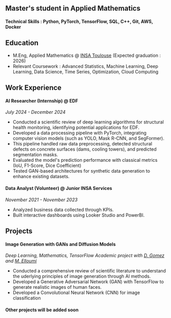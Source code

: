 ## Master's student in Applied Mathematics

#### Technical Skills : Python, PyTorch, TensorFlow, SQL, C++, Git, AWS, Docker

## Education
- M.Eng, Applied Mathematics @ [INSA Toulouse](https://www.insa-toulouse.fr/en/insa-toulouse/) (Expected graduation : 2026)
- Relevant Coursework : Advanced Statistics, Machine Learning, Deep Learning, Data Science, Time Series, Optimization, Cloud Computing

## Work Experience
#### AI Researcher (Internship) @ EDF 
_July 2024 - December 2024_
- Conducted a scientific review of deep learning algorithms for structural health monitoring, identifying potential applications for EDF.
- Developed a data processing pipeline with PyTorch, integrating computer vision models (such as YOLO, Mask R-CNN, and SegFormer).
- This pipeline handled raw data preprocessing, detected structural defects on concrete surfaces (dams, cooling towers), and predicted segmentation masks.
- Evaluated the model's prediction performance with classical metrics (IoU, F1-Score, Dice Coefficient)
- Tested GAN-based architectures for synthetic data generation to enhance existing datasets.

#### Data Analyst (Volunteer) @ Junior INSA Services
_November 2021 - November 2023_
- Analyzed business data collected through KPIs.
- Built interactive dashboards using Looker Studio and PowerBI.
  
## Projects
#### Image Generation with GANs and Diffusion Models
_Deep Learning, Mathematics, TensorFlow_
*Academic project with [D. Gomez](https://www.linkedin.com/in/damien-gomez-74468425a/) and [M. Elloumi](https://www.linkedin.com/in/mehdi-elloumi-ab891b1bb/)*
- Conducted a comprehensive review of scientific literature to understand the uderlying principles of image generation through AI methods.
- Developed a Generative Adversarial Network (GAN) with TensorFlow to generate realistic images of human faces.
- Developed a Convolutional Neural Network (CNN) for image classification

#### Other projects will be added soon
